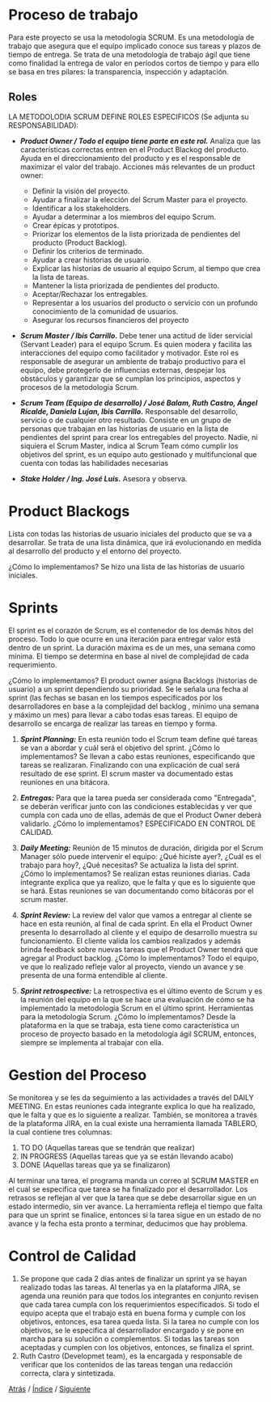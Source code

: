 # Proceso de trabajo
Para este proyecto se usa la metodología SCRUM. Es una metodología de trabajo que asegura que el equipo implicado conoce sus tareas y plazos de tiempo de entrega. Se trata de una metodología de trabajo ágil que tiene como finalidad la entrega de valor en períodos cortos de tiempo y para ello se basa en tres pilares: la transparencia, inspección y adaptación.

## Roles
LA METODOLODIA SCRUM DEFINE ROLES ESPECIFICOS (Se adjunta su RESPONSABILIDAD):
+  ***Product Owner / Todo el equipo tiene parte en este rol.*** Analiza que las características correctas entren en el Product Blackog del producto. Ayuda en el direccionamiento del producto y es el responsable de maximizar el valor del trabajo.
Acciones más relevantes de un product owner: 
      - Definir la visión del proyecto.
      - Ayudar a finalizar la elección del Scrum Master para el proyecto.
      - Identificar a los stakeholders.
      - Ayudar a determinar a los miembros del equipo Scrum.
      - Crear épicas y prototipos.
      - Priorizar los elementos de la lista priorizada de pendientes del producto (Product Backlog).
      - Definir los criterios de terminado.
      - Ayudar a crear historias de usuario.
      - Explicar las historias de usuario al equipo Scrum, al tiempo que crea la lista de tareas.
      - Mantener la lista priorizada de pendientes del producto.
      - Aceptar/Rechazar los entregables.
      - Representar a los usuarios del producto o servicio con un profundo conocimiento de la comunidad de usuarios.
      - Asegurar los recursos financieros del proyecto

+  ***Scrum Master / Ibis Carrillo.*** Debe tener una actitud de líder servicial (Servant Leader) para el equipo Scrum. Es quien modera y facilita las interacciones del equipo como facilitador y motivador. Este rol es responsable de asegurar un ambiente de trabajo productivo para el equipo, debe protegerlo de influencias externas, despejar los obstáculos y garantizar que se cumplan los principios, aspectos y procesos de la metodología Scrum.
+  ***Scrum Team (Equipo de desarrollo) / José Balam, Ruth Castro, Ángel Ricalde, Daniela Lujan, Ibis Carrillo.*** Responsable del desarrollo, servicio o de cualquier otro resultado. Consiste en un grupo de personas que trabajan en las historias de usuario en la lista de pendientes del sprint para crear los entregables del proyecto. Nadie, ni siquiera el Scrum Master, indica al Scrum Team cómo cumplir los objetivos del sprint, es un equipo auto gestionado y multifuncional que cuenta con todas las habilidades necesarias
+  ***Stake Holder / Ing. José Luis.*** Asesora y observa.


# Product Blackogs #
Lista con todas las historias de usuario iniciales del producto que se va a desarrollar. Se trata de una lista dinámica, que irá evolucionando en medida al desarrollo del producto y el entorno del proyecto.


¿Cómo lo implementamos? Se hizo una lista de las historias de usuario iniciales. 


# Sprints #
El sprint es el corazón de Scrum, es el contenedor de los demás hitos del proceso. Todo lo que ocurre en una iteración para entregar valor está dentro de un sprint. La duración máxima es de un mes, una semana como mínima. El tiempo se determina en base al nivel de complejidad de cada requerimiento. 

¿Cómo lo implementamos? El product owner asigna Backlogs (historias de usuario) a un sprint dependiendo su prioridad. Se le señala una fecha al sprint (las fechas se basan en los tiempos especificados por los desarrolladores en base a la complejidad del backlog , mínimo una semana y máximo un mes) para llevar a cabo todas esas tareas. El equipo de desarrollo se encarga de realizar las tareas en tiempo y forma.



1.  ***Sprint Planning:*** En esta reunión todo el Scrum team define qué tareas se van a abordar y cuál será el objetivo del sprint.
¿Cómo lo implementamos? Se llevan a cabo estas reuniones, especificando que tareas se realizaran. Finalizando con una explicación de cual será resultado de ese sprint. El scrum master va documentado estas reuniones en una bitácora.


2.  ***Entregas:*** Para que la tarea pueda ser considerada como "Entregada", se deberán verificar junto con las condiciones establecidas y ver que cumpla con cada uno de ellas, además de que el Product Owner deberá validarlo.
¿Cómo lo implementamos? ESPECIFICADO EN CONTROL DE CALIDAD.

3.	***Daily Meeting:*** Reunión de 15 minutos de duración, dirigida por el Scrum Manager sólo puede intervenir el equipo: ¿Qué hiciste ayer?, ¿Cuál es el trabajo para hoy?, ¿Qué necesitas? Se actualiza la lista del sprint.
¿Cómo lo implementamos? Se realizan estas reuniones diarias. Cada integrante explica que ya realizo, que le falta y que es lo siguiente que se hará. Estas reuniones se van documentando como bitácoras por el scrum master.


4.	***Sprint Review:*** La review del valor que vamos a entregar al cliente se hace en esta reunión, al final de cada sprint. En ella el Product Owner presenta lo desarrollado al cliente y el equipo de desarrollo muestra su funcionamiento.  El cliente valida los cambios realizados y además brinda feedback sobre nuevas tareas que el  Product Owner tendrá que agregar al Product backlog.
¿Cómo lo implementamos? Todo el equipo, ve que lo realizado refleje valor al proyecto, viendo un avance y se presenta de una forma entendible al cliente.


5.	***Sprint retrospective:*** La retrospectiva es el último evento de Scrum y es la reunión del equipo en la que se hace una evaluación de cómo se ha implementado la metodología Scrum en el último sprint. Herramientas para la metodología Scrum.
¿Cómo lo implementamos? Desde la plataforma en la que se trabaja, esta tiene como característica un proceso de proyecto basado en la metodología ágil SCRUM, entonces, siempre se implementa al trabajar con ella.


# Gestion del Proceso #
Se monitorea y se les da seguimiento a las actividades a través del DAILY MEETING. En estas reuniones cada integrante explica lo que ha realizado, que le falta y que es lo siguiente a realizar. También, se monitorea a través de la plataforma JIRA, en la cual existe una herramienta llamada TABLERO, la cual contiene tres columnas: 
1. TO DO (Aquellas tareas que se tendrán que realizar) 
2. IN PROGRESS (Aquellas tareas que ya se están llevando acabo) 
3. DONE (Aquellas tareas que ya se finalizaron)

Al terminar una tarea, el programa manda un correo al SCRUM MASTER en el cual se especifica que tarea se ha finalizado por el desarrollador.
Los retrasos se reflejan al ver que la tarea que se debe desarrollar sigue en un estado intermedio, sin ver avance. La herramienta refleja el tiempo que falta para que un sprint se finalice, entonces si la tarea sigue en un estado de no avance y la fecha esta pronto a terminar, deducimos que hay problema.


# Control de Calidad #
1.	Se propone que cada 2 días antes de finalizar un sprint ya se hayan realizado todas las tareas. Al tenerlas ya en la plataforma JIRA, se agenda una reunión para que todos los integrantes en conjunto revisen que cada tarea cumpla con los requerimientos especificados. Si todo el equipo acepta que el trabajo está en buena forma y cumple con los objetivos, entonces, esa tarea queda lista. Si la tarea no cumple con los objetivos, se le especifica al desarrollador encargado y se pone en marcha para su solución o complementos.
Si todas las tareas son aceptadas y cumplen con los objetivos, entonces, se finaliza el sprint.
2.	Ruth Castro (Developmet team), es la encargada y responsable de verificar que los contenidos de las tareas tengan una redacción correcta, clara y sintetizada.


[Atrás](https://github.com/Ibis-C/Metodos-de-organizaci-n/blob/Daniela-Lujan/Documentacion/3.%20Requerimientos.md#requerimientos)
/ [Índice](https://github.com/Ibis-C/Metodos-de-organizaci-n/blob/Daniela-Lujan/README.md#indice "índice") /
[Siguiente](https://github.com/Ibis-C/Metodos-de-organizaci-n/blob/Daniela-Lujan/Documentacion/5.%20bitácora.md#bitácora)
